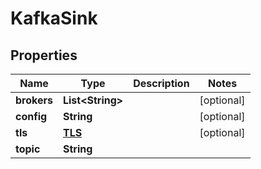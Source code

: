 

# KafkaSink


## Properties

Name | Type | Description | Notes
------------ | ------------- | ------------- | -------------
**brokers** | **List&lt;String&gt;** |  |  [optional]
**config** | **String** |  |  [optional]
**tls** | [**TLS**](TLS.md) |  |  [optional]
**topic** | **String** |  | 



